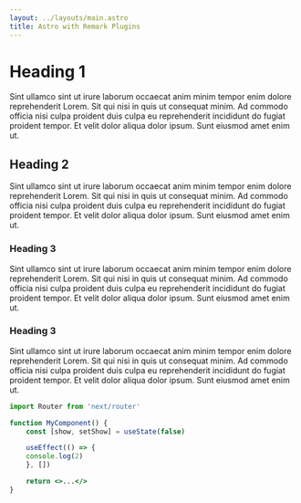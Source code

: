 ```yaml
---
layout: ../layouts/main.astro
title: Astro with Remark Plugins
---
```


# Heading 1

Sint ullamco sint ut irure laborum occaecat anim minim tempor enim dolore reprehenderit Lorem. Sit qui nisi in quis ut consequat minim. Ad commodo officia nisi culpa proident duis culpa eu reprehenderit incididunt do fugiat proident tempor. Et velit dolor aliqua dolor ipsum. Sunt eiusmod amet enim ut.

## Heading 2

Sint ullamco sint ut irure laborum occaecat anim minim tempor enim dolore reprehenderit Lorem. Sit qui nisi in quis ut consequat minim. Ad commodo officia nisi culpa proident duis culpa eu reprehenderit incididunt do fugiat proident tempor. Et velit dolor aliqua dolor ipsum. Sunt eiusmod amet enim ut.

### Heading 3

Sint ullamco sint ut irure laborum occaecat anim minim tempor enim dolore reprehenderit Lorem. Sit qui nisi in quis ut consequat minim. Ad commodo officia nisi culpa proident duis culpa eu reprehenderit incididunt do fugiat proident tempor. Et velit dolor aliqua dolor ipsum. Sunt eiusmod amet enim ut.

### Heading 3

Sint ullamco sint ut irure laborum occaecat anim minim tempor enim dolore reprehenderit Lorem. Sit qui nisi in quis ut consequat minim. Ad commodo officia nisi culpa proident duis culpa eu reprehenderit incididunt do fugiat proident tempor. Et velit dolor aliqua dolor ipsum. Sunt eiusmod amet enim ut.

```jsx:file.jsx
import Router from 'next/router'

function MyComponent() {
	const [show, setShow] = useState(false)

	useEffect(() => {
    console.log(2)
	}, [])

	return <>...</>
}
```

